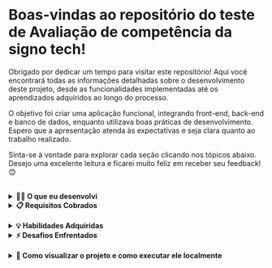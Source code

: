 # Boas-vindas ao repositório do teste de Avaliação de competência da signo tech!


Obrigado por dedicar um tempo para visitar este repositório! Aqui você encontrará todas as informações detalhadas sobre o desenvolvimento deste projeto, desde as funcionalidades implementadas até os aprendizados adquiridos ao longo do processo.

O objetivo foi criar uma aplicação funcional, integrando front-end, back-end e banco de dados, enquanto utilizava boas práticas de desenvolvimento. Espero que a apresentação atenda às expectativas e seja clara quanto ao trabalho realizado.

Sinta-se à vontade para explorar cada seção clicando nos tópicos abaixo. Desejo uma excelente leitura e ficarei muito feliz em receber seu feedback! 😊

<br/>

<details>
  <summary><strong>👨‍💻 O que eu desenvolvi</strong></summary><br />

eu desenvolvi um sistema de votação Com um back (crud completo de criação/edição/exclusão) com gerenciamento de enquete 
e opções.

</details>

<details>
  <summary><strong>📋 Requisitos Cobrados</strong></summary><br />

- A enquete deve ter um título e uma data programada para início e para término.
<img src='./image/requisito(1).png' />

- O cadastro de opções de respostas da enquete devem ser dinâmicas, é obrigatório 
mínimo 3 opções. 
<img src='./image/requisito2.png' />


- Listar todas as enquetes cadastradas no banco com o título e data de início e 
término, apresentar todas as enquetes, não iniciadas/em andamento/finalizadas. 
<img src='./image/requisito1.png' />


- Criar tela de apresentar a enquete com opções de resposta, com a data de início e 
término. Essa tela deve obedecer: 
Ao lado de cada opção, apresentar os números de votação total do lado de cada 
opção. 
Se a enquete não estiver ativa entre data/hora início e data/hora fim, as opções e o 
botão de votar deve estar desabilitado. 
Os números de resultados devem ser apresentados sempre que houver novo voto 
(realtime)
<img src='./image/requisito(1).png' />
<br/>
<br/>

<img src='./image/requisito(2).png' />


</details>

<br/>

<details>
  <summary><strong>💡 Habilidades Adquiridas</strong></summary><br />

Nesse projeto, eu fui capaz de:

  - Durante o desenvolvimento desse teste, as seguintes tecnologias e ferramentas foram utilizadas:

Frontend:
- React: Biblioteca JavaScript para a construção de interfaces de usuário.
Backend:
- Node.js: Ambiente de execução JavaScript para o desenvolvimento do backend.
WebSocket: protocolo de comunicação que permite uma conexão persistente entre o cliente (por exemplo, seu navegador) e o servidor
- MySQL: Sistema de gerenciamento de banco de dados relacional.
- DBeaver: Ferramenta para gerenciar bancos de dados e realizar consultas.
- Visual Studio Code: Editor de código com suporte a várias extensões para o desenvolvimento.
- Postman e Thunder client: Plataforma para testar APIs e realizar chamadas HTTP.
- GitHub: Repositório para versionamento de código e colaboração.
</details>

<details>
      <summary><strong>⚡ Desafios Enfrentados</strong></summary><br />
Durante o desenvolvimento desse teste, alguns desafios se destacaram, especialmente relacionados à lógica de banco de dados e à integração entre o back-end e o front-end.


- Integração Back-End/Front-End:
Meu maior ponto de desafio foi a integração do banco de dados com o back-end e a comunicação com o front-end. Houve desafios para garantir que os dados fossem corretamente carregados e exibidos na interface, e para sincronizar as ações do usuário com o armazenamento e a manipulação dos dados no banco.

Esses desafios foram superados com bastante tentativa e erro, além de pesquisa e ajustes no código.
</details>
<br />
<details>
      <summary><strong>🚀 Como visualizar o projeto e como executar ele localmente</strong></summary><br />
 - você poderá fazer o clone do projeto utilizando esse comando:
gitclone git@github.com:Robson-Aires/Signotech.git
</details>

